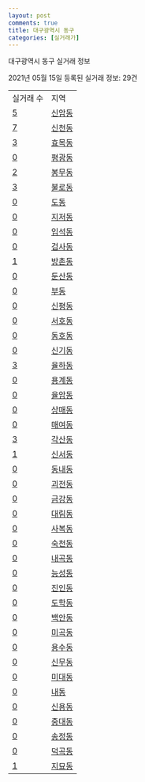 ```yaml
---
layout: post
comments: true
title: 대구광역시 동구
categories: [실거래가]
---
```


대구광역시 동구 실거래 정보

2021년 05월 15일 등록된 실거래 정보: 29건


<table>
  <tr>
    <td>실거래 수</td>
    <td>지역</td>
  </tr>

  
  <tr>
    <td><a href="2714010100.html">5</a></td>
    <td><a href="2714010100.html">신암동</a></td>
  </tr>
    

  <tr>
    <td><a href="2714010200.html">7</a></td>
    <td><a href="2714010200.html">신천동</a></td>
  </tr>
    

  <tr>
    <td><a href="2714010300.html">3</a></td>
    <td><a href="2714010300.html">효목동</a></td>
  </tr>
    

  <tr>
    <td><a href="2714010400.html">0</a></td>
    <td><a href="2714010400.html">평광동</a></td>
  </tr>
    

  <tr>
    <td><a href="2714010500.html">2</a></td>
    <td><a href="2714010500.html">봉무동</a></td>
  </tr>
    

  <tr>
    <td><a href="2714010600.html">3</a></td>
    <td><a href="2714010600.html">불로동</a></td>
  </tr>
    

  <tr>
    <td><a href="2714010700.html">0</a></td>
    <td><a href="2714010700.html">도동</a></td>
  </tr>
    

  <tr>
    <td><a href="2714010800.html">0</a></td>
    <td><a href="2714010800.html">지저동</a></td>
  </tr>
    

  <tr>
    <td><a href="2714010900.html">0</a></td>
    <td><a href="2714010900.html">입석동</a></td>
  </tr>
    

  <tr>
    <td><a href="2714011000.html">0</a></td>
    <td><a href="2714011000.html">검사동</a></td>
  </tr>
    

  <tr>
    <td><a href="2714011100.html">1</a></td>
    <td><a href="2714011100.html">방촌동</a></td>
  </tr>
    

  <tr>
    <td><a href="2714011200.html">0</a></td>
    <td><a href="2714011200.html">둔산동</a></td>
  </tr>
    

  <tr>
    <td><a href="2714011300.html">0</a></td>
    <td><a href="2714011300.html">부동</a></td>
  </tr>
    

  <tr>
    <td><a href="2714011400.html">0</a></td>
    <td><a href="2714011400.html">신평동</a></td>
  </tr>
    

  <tr>
    <td><a href="2714011500.html">0</a></td>
    <td><a href="2714011500.html">서호동</a></td>
  </tr>
    

  <tr>
    <td><a href="2714011600.html">0</a></td>
    <td><a href="2714011600.html">동호동</a></td>
  </tr>
    

  <tr>
    <td><a href="2714011700.html">0</a></td>
    <td><a href="2714011700.html">신기동</a></td>
  </tr>
    

  <tr>
    <td><a href="2714011800.html">3</a></td>
    <td><a href="2714011800.html">율하동</a></td>
  </tr>
    

  <tr>
    <td><a href="2714011900.html">0</a></td>
    <td><a href="2714011900.html">용계동</a></td>
  </tr>
    

  <tr>
    <td><a href="2714012000.html">0</a></td>
    <td><a href="2714012000.html">율암동</a></td>
  </tr>
    

  <tr>
    <td><a href="2714012100.html">0</a></td>
    <td><a href="2714012100.html">상매동</a></td>
  </tr>
    

  <tr>
    <td><a href="2714012200.html">0</a></td>
    <td><a href="2714012200.html">매여동</a></td>
  </tr>
    

  <tr>
    <td><a href="2714012300.html">3</a></td>
    <td><a href="2714012300.html">각산동</a></td>
  </tr>
    

  <tr>
    <td><a href="2714012400.html">1</a></td>
    <td><a href="2714012400.html">신서동</a></td>
  </tr>
    

  <tr>
    <td><a href="2714012500.html">0</a></td>
    <td><a href="2714012500.html">동내동</a></td>
  </tr>
    

  <tr>
    <td><a href="2714012600.html">0</a></td>
    <td><a href="2714012600.html">괴전동</a></td>
  </tr>
    

  <tr>
    <td><a href="2714012700.html">0</a></td>
    <td><a href="2714012700.html">금강동</a></td>
  </tr>
    

  <tr>
    <td><a href="2714012800.html">0</a></td>
    <td><a href="2714012800.html">대림동</a></td>
  </tr>
    

  <tr>
    <td><a href="2714012900.html">0</a></td>
    <td><a href="2714012900.html">사복동</a></td>
  </tr>
    

  <tr>
    <td><a href="2714013000.html">0</a></td>
    <td><a href="2714013000.html">숙천동</a></td>
  </tr>
    

  <tr>
    <td><a href="2714013100.html">0</a></td>
    <td><a href="2714013100.html">내곡동</a></td>
  </tr>
    

  <tr>
    <td><a href="2714013200.html">0</a></td>
    <td><a href="2714013200.html">능성동</a></td>
  </tr>
    

  <tr>
    <td><a href="2714013300.html">0</a></td>
    <td><a href="2714013300.html">진인동</a></td>
  </tr>
    

  <tr>
    <td><a href="2714013400.html">0</a></td>
    <td><a href="2714013400.html">도학동</a></td>
  </tr>
    

  <tr>
    <td><a href="2714013500.html">0</a></td>
    <td><a href="2714013500.html">백안동</a></td>
  </tr>
    

  <tr>
    <td><a href="2714013600.html">0</a></td>
    <td><a href="2714013600.html">미곡동</a></td>
  </tr>
    

  <tr>
    <td><a href="2714013700.html">0</a></td>
    <td><a href="2714013700.html">용수동</a></td>
  </tr>
    

  <tr>
    <td><a href="2714013800.html">0</a></td>
    <td><a href="2714013800.html">신무동</a></td>
  </tr>
    

  <tr>
    <td><a href="2714013900.html">0</a></td>
    <td><a href="2714013900.html">미대동</a></td>
  </tr>
    

  <tr>
    <td><a href="2714014000.html">0</a></td>
    <td><a href="2714014000.html">내동</a></td>
  </tr>
    

  <tr>
    <td><a href="2714014100.html">0</a></td>
    <td><a href="2714014100.html">신용동</a></td>
  </tr>
    

  <tr>
    <td><a href="2714014200.html">0</a></td>
    <td><a href="2714014200.html">중대동</a></td>
  </tr>
    

  <tr>
    <td><a href="2714014300.html">0</a></td>
    <td><a href="2714014300.html">송정동</a></td>
  </tr>
    

  <tr>
    <td><a href="2714014400.html">0</a></td>
    <td><a href="2714014400.html">덕곡동</a></td>
  </tr>
    

  <tr>
    <td><a href="2714014500.html">1</a></td>
    <td><a href="2714014500.html">지묘동</a></td>
  </tr>
    


</table>
    